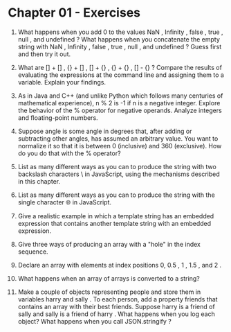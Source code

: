 # Chapter 01 - Exercises


1. What happens when you add 0 to the values NaN , Infinity , false , true , null ,
   and undefined ? What happens when you concatenate the empty string with
   NaN , Infinity , false , true , null , and undefined ? Guess first and then try it out.

2. What are [] + [] , {} + [] , [] + {} , {} + {} , [] - {} ? Compare the results of
   evaluating the expressions at the command line and assigning them to a
   variable. Explain your findings.

3. As in Java and C++ (and unlike Python which follows many centuries of
   mathematical experience), n % 2 is -1 if n is a negative integer. Explore the
   behavior of the % operator for negative operands. Analyze integers and
   floating-point numbers.

4. Suppose angle is some angle in degrees that, after adding or subtracting
   other angles, has assumed an arbitrary value. You want to normalize it
   so that it is between 0 (inclusive) and 360 (exclusive). How do you do
   that with the % operator?

5. List as many different ways as you can to produce the string with two
   backslash characters \\ in JavaScript, using the mechanisms described in
   this chapter.

6. List as many different ways as you can to produce the string with the
   single character 🌐 in JavaScript.

7. Give a realistic example in which a template string has an embedded 
   expression that contains another template string with an embedded
   expression.

8. Give three ways of producing an array with a "hole" in the index sequence.

9. Declare an array with elements at index positions 0,  0.5 , 1 , 1.5 , and 2 .

10. What happens when an array of arrays is converted to a string?

11. Make a couple of objects representing people and store them in variables
    harry and sally . To each person, add a property friends that contains an
    array with their best friends. Suppose harry is a friend of sally and sally
    is a friend of harry . What happens when you log each object? What
    happens when you call JSON.stringify ?
